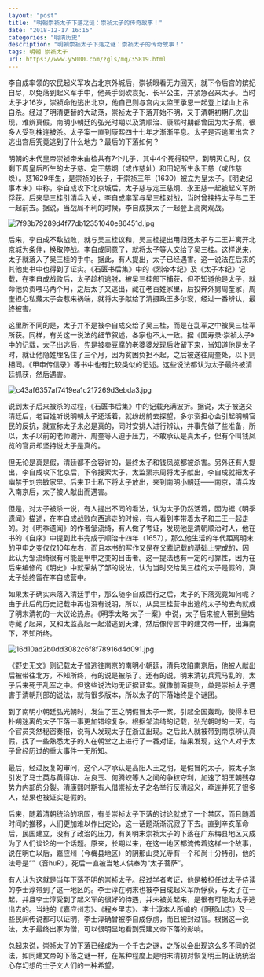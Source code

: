 ```yaml
---
layout: "post"
title: "明朝崇祯太子下落之谜：崇祯太子的传奇故事！"
date: "2018-12-17 16:15"
categories: "明清历史"
description: "明朝崇祯太子下落之谜：崇祯太子的传奇故事！"
tags: 明朝 崇祯太子
url: https://www.y5000.com/zgls/mq/35819.html
---
```






李自成率领的农民起义军攻占北京外城后，崇祯眼看无力回天，就下令后宫的嫔妃自尽，以免落到起义军手中，他亲手剑砍袁妃、长平公主，并紧急召来太子。当时太子才16岁，崇祯命他逃出北京，他自己则与宫内太监王承恩一起登上煤山上吊自杀。经过了明清更替的大动荡，崇祯太子下落开始不明，又于清朝初期几次出现，难辨真假，南明小朝廷的弘光时期以及清顺治、康熙时期都曾因为太子案，很多人受到株连被杀。太子案一直到康熙四十七年才渐渐平息。太子是否逃匿出宫？逃出宫后究竟逃到了什么地方？最后的下落如何？

明朝的末代皇帝崇祯帝朱由检共有7个儿子，其中4个死得较早，到明灭亡时，仅剩下周皇后所生的太子慈、定王慈炯（或作慈灿）和田妃所生永王慈（或作慈焕）。慈1629年生，是崇祯的长子，于崇祯三年（1630）被立为皇太子。《明史纪事本末》中称，李自成攻下北京城后，太子慈与定王慈炯、永王慈一起被起义军所俘获。后来吴三桂引清兵入关，李自成率军与吴三桂对战，当时曾挟持太子与二王一起前去。据说，当战局不利的时候，李自成挟太子一起登上高岗观战。

![7f93b79289d4f77db12351040e86451d.jpg](https://img.y5000.com/uploads/allimg/181026/7f93b79289d4f77db12351040e86451d.jpg)

后来，李自成不敌战败，就与吴三桂议和，吴三桂提出用归还太子与二王并离开北京城为条件，换取停战。李自成同意了，就将太子等人交给了吴三桂。这样说来，太子就落入了吴三桂的手中。据此，有人提出，太子已经遇害。这一说法在后来的其他史书中也得到了证实。《石匮书后集》中的《烈帝本纪》及《太子本纪》记载，在李自成战败后，太子趁机逃脱，被吴三桂部下捕获，但不知道他是太子，就命他负责喂马两个月，之后太子又逃出，藏在老百姓家里，后投奔外舅周奎家，周奎担心私藏太子会惹来祸端，就将太子献给了清摄政王多尔衮，经过一番辨认，最终被害。

这里所不同的是，太子并不是被李自成交给了吴三桂，而是在乱军之中被吴三桂军所获。同样，有关这一说法的细节叙述，各家也不太一致。据《国寿录·崇祯太子》中的记载，太子出逃后，先是被卖豆腐的老婆婆发现后收留下来，当知道他是太子时，就让他隐姓埋名住了三个月，因为贫困负担不起，之后被送往周奎处，以下则相同。《甲申传信录》等书中也有比较类似的记述。这些说法都认为太子最终被清廷抓获，然后遇害。

![c43af6357af7419ea1c217269d3ebda3.jpg](https://img.y5000.com/uploads/allimg/181026/c43af6357af7419ea1c217269d3ebda3.jpg)

说到太子后来被杀的过程，《石匮书后集》中的记载充满波折。据说，太子被送交清廷后，老百姓听说明朝太子还活着，就纷纷前去探望，多尔衮担心会引起明朝官民的反抗，就宣称太子未必是真的，同时安排人进行辨认，并事先做了些准备，所以，太子以前的老师谢升、周奎等人迫于压力，不敢承认是真太子，但有个叫钱凤览的官员却坚持说太子是真的。

但无论是真是假，清廷都不会容许的，最终太子和钱凤览都被杀害。另外还有人提出，李自成攻下北京后，下令搜索太子，太监栗宗周将太子献出，李自成就把太子幽禁于刘宗敏家里。后来卫士私下将太子放出，来到南明小朝廷——南京，清兵攻入南京后，太子被人献出而遇害。

但是，对太子被杀一说，有人提出不同的看法，认为太子仍然活着，因为据《明季遗闻》描述，在李自成战败向西逃走的时候，有人看到李带着太子和二王一起走的。对《明季遗闻》的作者邹流绮，有人做了考证，发现他是清朝顺治时人，他在书的《自序》中提到此书完成于顺治十四年（1657），那么他生活的年代距离明末的甲申之变仅仅10年左右，而且本书的写作又是在父辈记载的基础上完成的，因此认为邹流绮很有可能是甲申之变的目击者。这一提法也有一定的可靠性，因为在后来编修的《明史》中就采纳了邹的说法，认为当时交给吴三桂的太子是假的，真太子始终留在李自成营中。

如果太子确实未落入清廷手中，那么随李自成西行之后，太子的下落究竟如何呢？由于此后的历史记载中再也没有说明，所以，从吴三桂营中出逃的太子的去向就成了明末清初的一大议论热点。《明季太略·太子一案》中说，太子后来被人带到皇姑寺藏了起来，又和太监高起一起潜逃到天津，然后像传言中的建文帝一样，出海南下，不知所终。

![16d10ad2b0dd3082c6f8f78916d4d091.jpg](https://img.y5000.com/uploads/allimg/181026/16d10ad2b0dd3082c6f8f78916d4d091.jpg)

《野史无文》则记载太子曾逃往南京的南明小朝廷，清兵攻陷南京后，他被人献出后被带往北方，不知所终，有的说是被杀了。还有的说，明末清初兵荒马乱的，太子后来死于乱军之中。但这些说法均无证据证实。就像前面提到，单是崇祯太子遇害于清朝刑部的说法，就有很多版本，所以太子的下落始终是个谜团。

到了南明小朝廷弘光朝时，发生了王之明假冒太子一案，引起全国轰动，使得本已扑朔迷离的太子下落一事更加错综复杂。根据邹流绮的记载，弘光朝时的一天，有个官员突然秘密奏报，说有人发现太子在浙江出现。之后此人就被带到南京辨认真假，找了一些熟悉太子的人在朝堂之上进行了一番对证，结果发现，这个人对于太子曾经历过的重大事件一无所知。

最后，经过反复的审问，这个人才承认是高阳人王之明，是假冒的太子。假太子案引发了马士英与黄得功、左良玉、何腾蛟等人之间的争权夺利，加速了明王朝残存势力内部的分裂。清康熙时期有人借崇祯太子之名举行反清起义，牵连并死了很多人，结果也被证实是假的。

后来，随着清朝统治的巩固，有关崇祯太子下落的讨论就成了一个禁区，而且随着时间的推移，人们更加难以作出定论，这一话题渐渐沉寂了下去。直到辛亥革命后，民国建立，没有了政治的压力，有关明末崇祯太子的下落在广东梅县地区又成为了人们谈论的一个话题。原来，长期以来，在这一地区都流传着这样一个故事，说在明亡以后，嘉应州（今梅县地区）的阴那山灵光寺有一个和尚十分特别，他的法号是“”（音huR），死后一直被当地人供奉为“太子菩萨”。

有人认为这就是当年下落不明的崇祯太子。经过学者考证，他是被担任过太子侍读的李士淳带到了这一地区的。李士淳在明末也被李自成起义军所俘获，与太子在一起，并且李士淳受到了起义军的很好的待遇，并未被关起来，是很有可能助太子逃出去的。当地的《嘉应州志》、《程乡里志》、李士淳本人所编的《阴那山志》及一些民间传说都可以证明，李士淳确曾被李自成俘虏，而且被封过官。根据这一说法，太子最终出家为僧，可以很明显地看到受建文帝下落的影响。

总起来说，崇祯太子的下落已经成为一个千古之谜，之所以会出现这么多不同的说法，如同建文帝的下落之谜一样，在某种程度上是明末清初对恢复明王朝正统统治心存幻想的士子文人们的一种希望。
